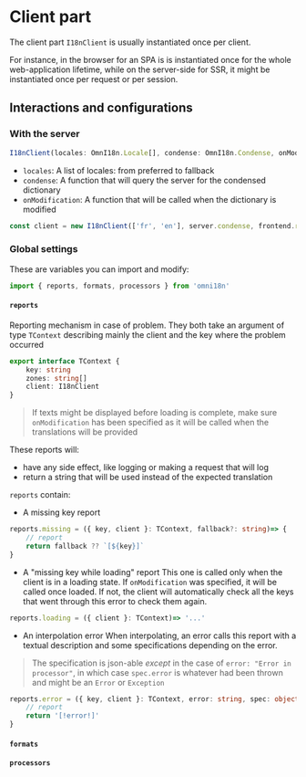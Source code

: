 # Client part

The client part `I18nClient` is usually instantiated once per client.

For instance, in the browser for an SPA is is instantiated once for the whole web-application lifetime, while on the server-side for SSR, it might be instantiated once per request or per session.

## Interactions and configurations

### With the server

```ts
I18nClient(locales: OmnI18n.Locale[], condense: OmnI18n.Condense, onModification?: OmnI18n.OnModification)
```

- `locales`: A list of locales: from preferred to fallback
- `condense`: A function that will query the server for the condensed dictionary
- `onModification`: A function that will be called when the dictionary is modified

```ts
const client = new I18nClient(['fr', 'en'], server.condense, frontend.refreshTexts)
```

### Global settings

These are variables you can import and modify:

```ts
import { reports, formats, processors } from 'omni18n'
```

#### `reports`

Reporting mechanism in case of problem. They both take an argument of type `TContext` describing mainly the client and the key where the problem occurred
```ts
export interface TContext {
	key: string
	zones: string[]
	client: I18nClient
}
```

> If texts might be displayed before loading is complete, make sure `onModification` has been specified as it will be called when the translations will be provided

These reports will:
- have any side effect, like logging or making a request that will log
- return a string that will be used instead of the expected translation

`reports` contain:

- A missing key report
```ts
reports.missing = ({ key, client }: TContext, fallback?: string)=> {
	// report
	return fallback ?? `[${key}]`
}
```

- A "missing key while loading" report
This one is called only when the client is in a loading state. If `onModification` was specified, it will be called once loaded. If not, the client will automatically check all the keys that went through this error to check them again.
```ts
reports.loading = ({ client }: TContext)=> '...'
```

- An interpolation error
When interpolating, an error calls this report with a textual description and some specifications depending on the error.

> The specification is json-able *except* in the case of `error: "Error in processor"`, in which case `spec.error` is whatever had been thrown and might be an `Error` or `Exception`
```ts
reports.error = ({ key, client }: TContext, error: string, spec: object)=> {
	// report
	return '[!error!]'
}
```

#### `formats`

#### `processors`